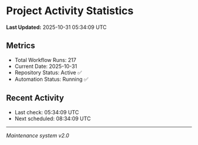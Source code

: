 # Project Activity Statistics

**Last Updated:** 2025-10-31 05:34:09 UTC

## Metrics
- Total Workflow Runs: 217
- Current Date: 2025-10-31
- Repository Status: Active ✅
- Automation Status: Running ✅

## Recent Activity
- Last check: 05:34:09 UTC
- Next scheduled: 08:34:09 UTC

---
*Maintenance system v2.0*
